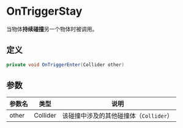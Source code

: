 # OnTriggerStay

当物体**持续碰撞**另一个物体时被调用。

## 定义

```csharp
private void OnTriggerEnter(Collider other)
```

## 参数

| 参数名 | 类型     | 说明                                   |
| ------ | -------- | -------------------------------------- |
| other  | Collider | 该碰撞中涉及的其他碰撞体（`Collider`） |
